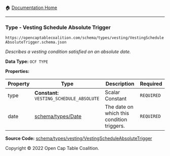 :house: [Documentation Home](/docs/README.md)

---

### Type - Vesting Schedule Absolute Trigger

`https://opencaptablecoalition.com/schema/types/vesting/VestingScheduleAbsoluteTrigger.schema.json`

_Describes a vesting condition satisfied on an absolute date._

**Data Type:** `OCF TYPE`

**Properties:**

| Property | Type                                            | Description                                | Required   |
| -------- | ----------------------------------------------- | ------------------------------------------ | ---------- |
| type     | **Constant:** `VESTING_SCHEDULE_ABSOLUTE`       | Scalar Constant                            | `REQUIRED` |
| date     | [schema/types/Date](/docs/schema/types/Date.md) | The date on which this condition triggers. | `REQUIRED` |

**Source Code:** [schema/types/vesting/VestingScheduleAbsoluteTrigger](../../../schema/types/vesting/VestingScheduleAbsoluteTrigger.schema.json)

Copyright © 2022 Open Cap Table Coalition.
